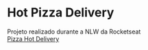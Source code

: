 # Hot Pizza Delivery
Projeto realizado durante a NLW da Rocketseat <br />
<a href="https://eduardoaguiars.github.io/Hot-Pizza-Delivery/" target="_blank">Pizza Hot Delivery</a>
